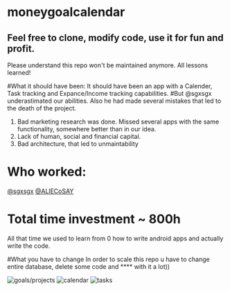 # moneygoalcalendar
## Feel free to clone, modify code, use it for fun and profit.
Please understand this repo won't be maintained anymore.
All lessons learned!

#What it should have been:
  It should have been an app with a Calender, Task tracking and Expance/Income tracking capabilities.
  #But 
  @sgxsgx underastimated our abilities. Also he had made several mistakes that led to the death of the project.
  1. Bad marketing research was done. Missed several apps with the same functionality, somewhere better than in our idea.
  2. Lack of human, social and financial capital.
  3. Bad architecture, that led to unmaintability
  
  
# Who worked:
  [@sgxsgx](https://github.com/sgxsgx)
  [@ALlECoSAY](https://github.com/ALlECoSAY) 
# Total time investment ~ 800h
  All that time we used to learn from 0 how to write android apps and actually write the code.



#What you have to change
In order to scale this repo u have to change entire database, delete some code and **** with it a lot))


![goals/projects](https://i.imgur.com/JPBHN0I.png)
![calendar](https://i.imgur.com/8MOWI9B.png)
![tasks](https://i.imgur.com/F5m14dr.png)
